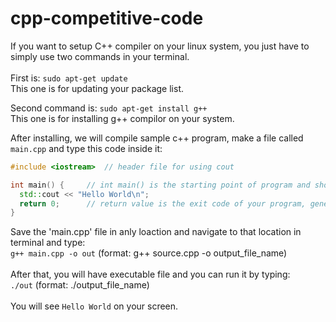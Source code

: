 # cpp-competitive-code
If you want to setup C++ compiler on your linux system, you just have to simply use two commands in your terminal. <br /><br />
First is:
`sudo apt-get update` <br />
This one is for updating your package list.

Second command is:
`sudo apt-get install g++` <br />
This one is for installing g++ compilor on your system.

After installing, we will compile sample c++ program, make a file called `main.cpp` and type this code inside it:
```cpp
#include <iostream>  // header file for using cout

int main() {     // int main() is the starting point of program and should be only one
  std::cout << "Hello World\n";
  return 0;      // return value is the exit code of your program, generally 0 means 'program successfully exited'
}
```
Save the 'main.cpp' file in anly loaction and navigate to that location in terminal and type:<br />
`g++ main.cpp -o out` (format: g++ source.cpp -o output_file_name)<br /><br />
After that, you will have executable file and you can run it by typing:<br />
`./out` (format: ./output_file_name)<br /><br />
You will see `Hello World` on your screen.
